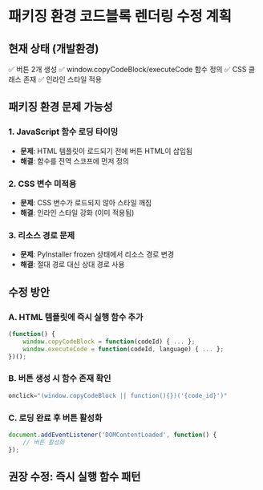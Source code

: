 # 패키징 환경 코드블록 렌더링 수정 계획

## 현재 상태 (개발환경)
✅ 버튼 2개 생성
✅ window.copyCodeBlock/executeCode 함수 정의
✅ CSS 클래스 존재
✅ 인라인 스타일 적용

## 패키징 환경 문제 가능성

### 1. JavaScript 함수 로딩 타이밍
- **문제**: HTML 템플릿이 로드되기 전에 버튼 HTML이 삽입됨
- **해결**: 함수를 전역 스코프에 먼저 정의

### 2. CSS 변수 미적용
- **문제**: CSS 변수가 로드되지 않아 스타일 깨짐
- **해결**: 인라인 스타일 강화 (이미 적용됨)

### 3. 리소스 경로 문제
- **문제**: PyInstaller frozen 상태에서 리소스 경로 변경
- **해결**: 절대 경로 대신 상대 경로 사용

## 수정 방안

### A. HTML 템플릿에 즉시 실행 함수 추가
```javascript
(function() {
    window.copyCodeBlock = function(codeId) { ... };
    window.executeCode = function(codeId, language) { ... };
})();
```

### B. 버튼 생성 시 함수 존재 확인
```python
onclick="(window.copyCodeBlock || function(){})('{code_id}')"
```

### C. 로딩 완료 후 버튼 활성화
```javascript
document.addEventListener('DOMContentLoaded', function() {
    // 버튼 활성화
});
```

## 권장 수정: 즉시 실행 함수 패턴
